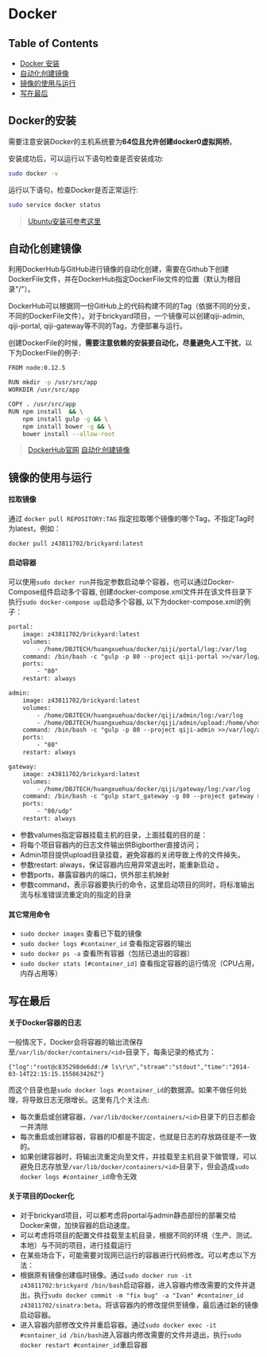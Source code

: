 # Docker

## Table of Contents
- [Docker 安装](#Docker的安装)
- [自动化创建镜像](#自动化创建镜像)
- [镜像的使用与运行](#镜像的使用与运行)
- [写在最后](#写在最后)

## Docker的安装
需要注意安装Docker的主机系统要为**64位且允许创建docker0虚拟网桥**。

安装成功后，可以运行以下语句检查是否安装成功:
```Bash
sudo docker -v
```
运行以下语句，检查Docker是否正常运行:
```Bash
sudo service docker status
```
> [Ubuntu安装可参考这里](https://docs.docker.com/installation/ubuntulinux/)

## 自动化创建镜像
利用DockerHub与GitHub进行镜像的自动化创建，需要在Github下创建DockerFile文件，并在DockerHub指定DockerFile文件的位置（默认为根目录"/"）。

DockerHub可以根据同一份GitHub上的代码构建不同的Tag（依据不同的分支，不同的DockerFile文件）。对于brickyard项目，一个镜像可以创建qiji-admin, qiji-portal, qiji-gateway等不同的Tag，方便部署与运行。

创建DockerFile的时候，**需要注意依赖的安装要自动化，尽量避免人工干扰**，以下为DockerFile的例子:
```Bash
FROM node:0.12.5

RUN mkdir -p /usr/src/app
WORKDIR /usr/src/app

COPY . /usr/src/app
RUN npm install  && \
    npm install gulp -g && \
    npm install bower -g && \
    bower install --allow-root
```
> [DockerHub官网](https://hub.docker.com/)
> [自动化创建镜像](http://docs.docker.com/docker-hub/builds/)

## 镜像的使用与运行
#### 拉取镜像
通过 `docker pull REPOSITORY:TAG` 指定拉取哪个镜像的哪个Tag，不指定Tag时为latest，例如：
```Bash
docker pull z43811702/brickyard:latest
```
#### 启动容器
可以使用`sudo docker run`并指定参数启动单个容器，也可以通过Docker-Compose组件启动多个容器, 创建docker-compose.xml文件并在该文件目录下执行`sudo docker-compose up`启动多个容器, 以下为docker-compose.xml的例子：
```xml
portal:
    image: z43811702/brickyard:latest
    volumes:
        - /home/DBJTECH/huangxuehua/docker/qiji/portal/log:/var/log
    command: /bin/bash -c "gulp -p 80 --project qiji-portal >>/var/log/access.log 2>>/var/log/error.log"
    ports:
        - "80"
    restart: always

admin:
    image: z43811702/brickyard:latest
    volumes:
        - /home/DBJTECH/huangxuehua/docker/qiji/admin/log:/var/log
        - /home/DBJTECH/huangxuehua/docker/qiji/admin/upload:/home/vhost/brickyard-upload
    command: /bin/bash -c "gulp -p 80 --project qiji-admin >>/var/log/access.log 2>>/var/log/error.log"
    ports:
        - "80"
    restart: always

gateway:
    image: z43811702/brickyard:latest
    volumes:
        - /home/DBJTECH/huangxuehua/docker/qiji/gateway/log:/var/log
    command: /bin/bash -c "gulp start_gateway -g 80 --project gateway >>/var/log/access.log 2>>/var/log/error.log"
    ports:
        - "80/udp"
    restart: always
```
* 参数valumes指定容器挂载主机的目录，上面挂载的目的是：
 * 将每个项目容器内的日志文件输出供Bigborther直接访问；
 * Admin项目提供upload目录挂载，避免容器的关闭导致上传的文件掉失。
* 参数restart: always，保证容器内应用异常退出时，能重新启动 。
* 参数ports，暴露容器内的端口，供外部主机映射
* 参数command，表示容器要执行的命令，这里启动项目的同时，将标准输出流与标准错误流重定向的指定的目录

#### 其它常用命令
* `sudo docker images` 查看已下载的镜像
* `sudo docker logs #container_id` 查看指定容器的输出
* `sudo docker ps -a` 查看所有容器（包括已退出的容器）
* `sudo docker stats [#container_id]` 查看指定容器的运行情况（CPU占用，内存占用等）

## 写在最后
#### 关于Docker容器的日志
一般情况下，Docker会将容器的输出流保存至`/var/lib/docker/containers/<id>`目录下，每条记录的格式为：
```
{"log":"root@c835298de6dd:/# ls\r\n","stream":"stdout","time":"2014-03-14T22:15:15.155863426Z"}
```
而这个目录也是`sudo docker logs #container_id`的数据源。如果不做任何处理，将导致日志无限增长。这里有几个关注点:
* 每次重启或创建容器，`/var/lib/docker/containers/<id>`目录下的日志都会一并清除
* 每次重启或创建容器，容器的ID都是不固定，也就是日志的存放路径是不一致的。
* 如果创建容器时，将输出流重定向至文件，并挂载至主机目录下做管理，可以避免日志存放至`/var/lib/docker/containers/<id>`目录下，但会造成`sudo docker logs #container_id`命令无效

#### 关于项目的Docker化
* 对于brickyard项目，可以都考虑将portal与admin静态部份的部署交给Docker来做，加快容器的启动速度。
* 可以考虑将项目的配置文件挂载至主机目录，根据不同的环境（生产、测试、本地）与不同的项目，进行挂载运行
* 在某些场合下，可能需要对现网已运行的容器进行代码修改。可以考虑以下方法：
 * 根据原有镜像创建临时镜像。通过`sudo docker run -it z43811702:brickyard /bin/bash`启动容器，进入容器内修改需要的文件并退出，执行`sudo docker commit -m "fix bug" -a "Ivan" #container_id z43811702/sinatra:beta`，将该容器内的修改提供至镜像，最后通过新的镜像启动容器。
 * 进入容器内部修改文件并重启容器。通过`sudo docker exec -it #container_id /bin/bash`进入容器内修改需要的文件并退出，执行`sudo docker restart #container_id`重启容器
